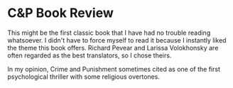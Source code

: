 # C&P Book Review
This might be the first classic book that I have had no trouble reading whatsoever. I didn't have to force myself to read it because I instantly liked the theme this book offers. Richard Pevear and Larissa Volokhonsky are often regarded as the best translators, so I chose theirs.


In my opinion, Crime and Punishment sometimes cited as one of the first psychological thriller with some religious overtones. 

